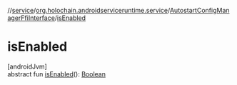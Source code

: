 //[service](../../../index.md)/[org.holochain.androidserviceruntime.service](../index.md)/[AutostartConfigManagerFfiInterface](index.md)/[isEnabled](is-enabled.md)

# isEnabled

[androidJvm]\
abstract fun [isEnabled](is-enabled.md)(): [Boolean](https://kotlinlang.org/api/core/kotlin-stdlib/kotlin/-boolean/index.html)